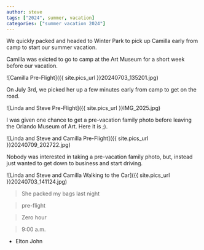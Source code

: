 ```yaml
---
author: steve
tags: ["2024", summer, vacation]
categories: ["summer vacation 2024"]
---
```

We quickly packed and headed to Winter Park to pick up Camilla early from camp to start our summer vacation.  

Camilla was exicted to go to camp at the Art Museum for a short week before our vacation.  

![Camilla Pre-Flight]({{ site.pics_url }}20240703_135201.jpg)

On July 3rd, we picked her up a few minutes early from camp to get on the road.  

![Linda and Steve Pre-Flight]({{ site.pics_url }}IMG_2025.jpg)

I was given one chance to get a pre-vacation family photo before leaving the Orlando Museum of Art.  Here it is ;).  

![Linda and Steve and Camilla Pre-Flight]({{ site.pics_url }}20240709_202722.jpg)  

Nobody was interested in taking a pre-vacation family photo, but, instead just wanted to get down to business and start driving.  

![Linda and Steve and Camilla Walking to the Car]({{ site.pics_url }}20240703_141124.jpg)  
  
>She packed my bags last night

>pre-flight

>Zero hour  

>9:00 a.m.  

- Elton John
